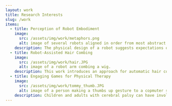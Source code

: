 ```yaml
---
layout: work
title: Research Interests
slug: /work
items:
  - title: Perception of Robot Embodiment
    image:
      src: /assets/img/work/metaphors.png
      alt: image of several robots aligned in order from most abstract dog to most literal dog. The robots from left to right are Domgy, KK-8, Aibo (1999), and Aibo.
    description: The physical design of a robot suggests expectations of that robot’s functionality for human users and collaborators. When those expectations align with the true capabilities of the robot, interaction with the robot is enhanced. This work evaluates user expectations through the use of design metaphors as applied to a wide range of robot embodiments.
  - title: Robot-Assisted Hair Combing
    image:
      src: /assets/img/work/hair.JPG
      alt: image of a robot arm combing a wig.
    description: This work introduces an approach for automatic hair combing by a lightweight robot. For people living with limited mobility, dexterity, or chronic fatigue, combing hair is a difficult task that can negatively impact personal routines. We propose a modular system for enabling general robot manipulators to assist with a hair-combing task.
  - title: Engaging Games for Physical Therapy
    image:
      src: /assets/img/work/tommy_thumb.JPG
      alt: image of a person making a thumbs up gesture to a copmuter screen with a face.
    description: Children and adults with cerebral palsy can have involuntary and undesired upper limb movements, leading to difficulties in communicating with caretakers and peers. We describe how a socially assistive robot may help individuals with CP to practice non-verbal communicative gestures using an active orthosis in a one-on-one number-guessing game.
---
```

